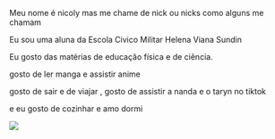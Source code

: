 Meu nome é nicoly mas me chame de nick ou nicks como alguns me chamam

Eu sou uma aluna da Escola Civico Militar Helena Viana Sundin 

Eu gosto das matérias de educaçâo física e de ciência.

gosto de ler manga e assistir anime

gosto de sair e de viajar , gosto de assistir a nanda e o taryn no tiktok

e eu gosto de cozinhar e amo dormi

![](https://media.tenor.com/Pb1TfZhr-OQAAAAM/spy-x-family-anya.gif)
